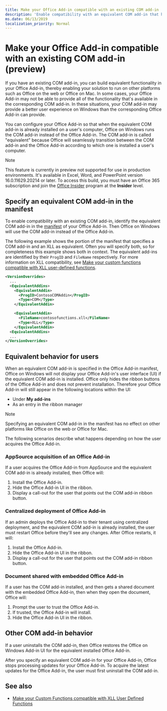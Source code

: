 ```yaml
---
title: Make your Office Add-in compatible with an existing COM add-in
description: 'Enable compatibility with an equivalent COM add-in that has the same functionality as your Office Add-in'
ms.date: 06/13/2019
localization_priority: Normal
---
```


# Make your Office Add-in compatible with an existing COM add-in (preview)

If you have an existing COM add-in, you can build equivalent functionality in your Office Add-in, thereby enabling your solution to run on other platforms such as Office on the web or Office on Mac. In some cases, your Office Add-in may not be able to provide all of the functionality that's available in the corresponding COM add-in. In these situations, your COM add-in may provide a better user experience on Windows than the corresponding Office Add-in can provide.

You can configure your Office Add-in so that when the equivalent COM add-in is already installed on a user's computer, Office on Windows runs the COM add-in instead of the Office Add-in. The COM add-in is called "equivalent" because Office will seamlessly transition between the COM add-in and the Office Add-in according to which one is installed a user's computer.

> [!NOTE]
> This feature is currently in preview not supported for use in production environments. It's available in Excel, Word, and PowerPoint version 16.0.11629.20214 or later. To access this build, you must have an Office 365 subscription and join the [Office Insider](https://products.office.com/office-insider) program at the **Insider** level.

## Specify an equivalent COM add-in in the manifest

To enable compatibility with an existing COM add-in, identify the equivalent COM add-in in the [manifest](add-in-manifests.md) of your Office Add-in. Then Office on Windows will use the COM add-in instead of the Office Add-in.

The following example shows the portion of the manifest that specifies a COM add-in and an XLL as equivalent. Often you will specify both, so for completeness this example shows both in context. The equivalent add-ins are identified by their `ProgID` and `FileName` respectively. For more information on XLL compatibility, see [Make your custom functions compatible with XLL user-defined functions](../excel/make-custom-functions-compatible-with-xll-udf.md).

```xml
<VersionOverrides>
  ...
  <EquivalentAddins>
    <EquivalentAddin>
      <ProgID>ContosoCOMAddin</ProgID>
      <Type>COM</Type>
    </EquivalentAddin>

    <EquivalentAddin>
      <FileName>contosofunctions.xll</FileName>
      <Type>XLL</Type>
    </EquivalentAddin>
  <EquivalentAddins>
  ...
</VersionOverrides>
```

## Equivalent behavior for users

When an equivalent COM add-in is specified in the Office Add-in manifest, Office on Windows will not display your Office Add-in's user interface (UI) if the equivalent COM add-in is installed. Office only hides the ribbon buttons of the Office Add-in and does not prevent installation. Therefore your Office Add-in will still appear in the following locations within the UI:

- Under **My add-ins**
- As an entry in the ribbon manager

> [!NOTE]
> Specifying an equivalent COM add-in in the manifest has no effect on other platforms like Office on the web or Office for Mac.

The following scenarios describe what happens depending on how the user acquires the Office Add-in.

### AppSource acquisition of an Office Add-in

If a user acquires the Office Add-in from AppSource and the equivalent COM add-in is already installed, then Office will:

1. Install the Office Add-in.
2. Hide the Office Add-in UI in the ribbon.
3. Display a call-out for the user that points out the COM add-in ribbon button.

### Centralized deployment of Office Add-in

If an admin deploys the Office Add-in to their tenant using centralized deployment, and the equivalent COM add-in is already installed, the user must restart Office before they'll see any changes. After Office restarts, it will:

1. Install the Office Add-in.
2. Hide the Office Add-in UI in the ribbon.
3. Display a call-out for the user that points out the COM add-in ribbon button.

### Document shared with embedded Office Add-in

If a user has the COM add-in installed, and then gets a shared document with the embedded Office Add-in, then when they open the document, Office will:

1. Prompt the user to trust the Office Add-in.
2. If trusted, the Office Add-in will install.
3. Hide the Office Add-in UI in the ribbon.

## Other COM add-in behavior

If a user uninstalls the COM add-in, then Office restores the Office on Windows Add-in UI for the equivalent installed Office Add-in.

After you specify an equivalent COM add-in for your Office Add-in, Office stops processing updates for your Office Add-in. To acquire the latest updates for the Office Add-in, the user must first uninstall the COM add-in.

## See also

- [Make your Custom Functions compatible with XLL User Defined Functions](../excel/make-custom-functions-compatible-with-xll-udf.md)
